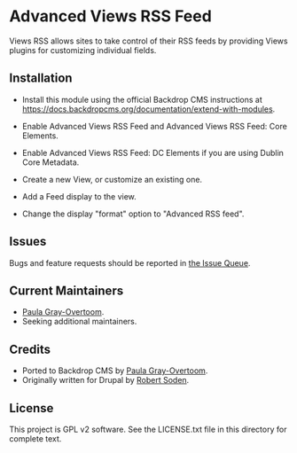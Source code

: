 Advanced Views RSS Feed
======================

Views RSS allows sites to take control of their RSS feeds by providing Views plugins for customizing individual fields.


Installation 
------------

- Install this module using the official Backdrop CMS instructions at
  https://docs.backdropcms.org/documentation/extend-with-modules.

- Enable Advanced Views RSS Feed and Advanced Views RSS Feed: Core Elements.
- Enable Advanced Views RSS Feed: DC Elements if you are using Dublin Core Metadata.
- Create a new View, or customize an existing one.
- Add a Feed display to the view.
- Change the display "format" option to "Advanced RSS feed".


Issues 
------

Bugs and feature requests should be reported in [the Issue Queue](https://github.com/backdrop-contrib/views_rss/issues).


Current Maintainers 
-------------------

- [Paula Gray-Overtoom](https://github.com/pgrayove-mcpl).
- Seeking additional maintainers.


Credits 
-------

- Ported to Backdrop CMS by [Paula Gray-Overtoom](https://github.com/pgrayove-mcpl).
- Originally written for Drupal by [Robert Soden](https://github.com/rsoden).


License 
-------

This project is GPL v2 software.
See the LICENSE.txt file in this directory for complete text.


